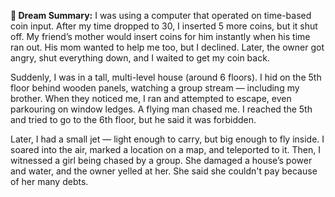 
**🌌 Dream Summary:** I was using a computer that operated on time-based coin input. After my time dropped to 30, I inserted 5 more coins, but it shut off. My friend’s mother would insert coins for him instantly when his time ran out. His mom wanted to help me too, but I declined. Later, the owner got angry, shut everything down, and I waited to get my coin back.

Suddenly, I was in a tall, multi-level house (around 6 floors). I hid on the 5th floor behind wooden panels, watching a group stream — including my brother. When they noticed me, I ran and attempted to escape, even parkouring on window ledges. A flying man chased me. I reached the 5th and tried to go to the 6th floor, but he said it was forbidden.

Later, I had a small jet — light enough to carry, but big enough to fly inside. I soared into the air, marked a location on a map, and teleported to it. Then, I witnessed a girl being chased by a group. She damaged a house’s power and water, and the owner yelled at her. She said she couldn't pay because of her many debts.